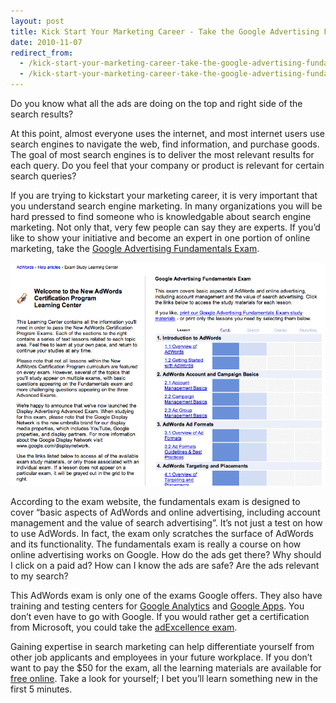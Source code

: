 ```yaml
---
layout: post
title: Kick Start Your Marketing Career - Take the Google Advertising Fundamentals Exam
date: 2010-11-07
redirect_from:
  - /kick-start-your-marketing-career-take-the-google-advertising-fundamentals-exam-88ea6580a49e
  - /kick-start-your-marketing-career-take-the-google-advertising-fundamentals-exam/
---
```


Do you know what all the ads are doing on the top and right side of the search results?

At this point, almost everyone uses the internet, and most internet users use search engines to navigate the web, find information, and purchase goods. The goal of most search engines is to deliver the most relevant results for each query. Do you feel that your company or product is relevant for certain search queries?

If you are trying to kickstart your marketing career, it is very important that you understand search engine marketing. In many organizations you will be hard pressed to find someone who is knowledgable about search engine marketing. Not only that, very few people can say they are experts. If you’d like to show your initiative and become an expert in one portion of online marketing, take the [Google Advertising Fundamentals Exam](https://skillshop.exceedlms.com/student/path/18128-google-ads-search-certification).

![Google AdWords Certification Learning Center](/images/adwords-certification-learning-center.png)

According to the exam website, the fundamentals exam is designed to cover “basic aspects of AdWords and online advertising, including account management and the value of search advertising”. It’s not just a test on how to use AdWords. In fact, the exam only scratches the surface of AdWords and its functionality. The fundamentals exam is really a course on how online advertising works on Google. How do the ads get there? Why should I click on a paid ad? How can I know the ads are safe? Are the ads relevant to my search?

This AdWords exam is only one of the exams Google offers. They also have training and testing centers for [Google Analytics](https://analytics.google.com/analytics/academy/) and [Google Apps](https://cloud.google.com/certification/gsuite). You don’t even have to go with Google. If you would rather get a certification from Microsoft, you could take the [adExcellence exam](https://about.ads.microsoft.com/en-us/resources/training/get-certified).

Gaining expertise in search marketing can help differentiate yourself from other job applicants and employees in your future workplace. If you don’t want to pay the $50 for the exam, all the learning materials are available for [free online](https://skillshop.exceedlms.com/student/path/18128-google-ads-search-certification). Take a look for yourself; I bet you’ll learn something new in the first 5 minutes.